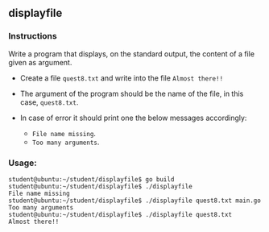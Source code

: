 ## displayfile

### Instructions

Write a program that displays, on the standard output, the content of a file given as argument.

- Create a file `quest8.txt` and write into the file `Almost there!!`

- The argument of the program should be the name of the file, in this case, `quest8.txt`.

- In case of error it should print one the below messages accordingly:
  - `File name missing`.
  - `Too many arguments`.

### Usage:

```console
student@ubuntu:~/student/displayfile$ go build
student@ubuntu:~/student/displayfile$ ./displayfile
File name missing
student@ubuntu:~/student/displayfile$ ./displayfile quest8.txt main.go
Too many arguments
student@ubuntu:~/student/displayfile$ ./displayfile quest8.txt
Almost there!!
```
